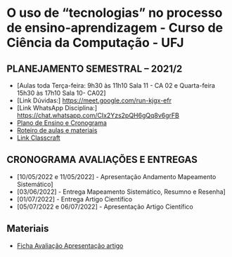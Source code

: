 # O uso de “tecnologias” no processo de ensino-aprendizagem - Curso de Ciência da Computação - UFJ

## PLANEJAMENTO SEMESTRAL – 2021/2 

- [Aulas toda Terça-feira: 9h30 às 11h10 Sala 11 - CA 02 e Quarta-feira 15h30 às 17h10 Sala 10- CA02]
- [Link Dúvidas:] https://meet.google.com/run-kjgx-efr
- [Link WhatsApp Disciplina:] https://chat.whatsapp.com/CIx2Yzs2pQH6gQq8v6grFB
- [Plano de Ensino e Cronograma](https://github.com/anacginocencio/Metodologia/files/8356194/plano_ensino_mtc_2021_2.pdf)
- [Roteiro de aulas e materiais](documentos/roteiro.md)
- [Link Classcraft](https://www.classcraft.com/pt/)


##  CRONOGRAMA AVALIAÇÕES E ENTREGAS

- [10/05/2022 e 11/05/2022] - Apresentação Andamento Mapeamento Sistemático]
- [03/06/2022] - Entrega Mapeamento Sistemático, Resumno e Resenha]
- [01/07/2022] - Entrega Artigo Científico
- [05/07/2022 e 06/07/2022] - Apresentação Artigo Científico

## Materiais
- [Ficha Avaliação Apresentação artigo](documentos/ficha_2021_2.pdf)

